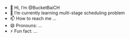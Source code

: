- 👋 Hi, I’m @BucketBaiCH
- 🌱 I’m currently learning multi-stage scheduling problem
- 📫 How to reach me ...
- 😄 Pronouns: ...
- ⚡ Fun fact: ...

<!---
BucketBaiCH/BucketBaiCH is a ✨ special ✨ repository because its `README.md` (this file) appears on your GitHub profile.
You can click the Preview link to take a look at your changes.
--->
